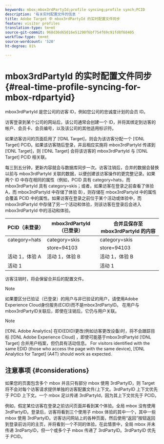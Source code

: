 ```yaml
---
keywords: mbox;mbox3rdPartyId;profile syncing;profile synch;PCID
description: '有关实时配置文件的信息 '
title: Adobe Target 中 mbox3rdPartyId 的实时配置文件同步
feature: visitor profiles
translation-type: tm+mt
source-git-commit: 968d36d65016e51290f6bf754f69c91fd8f68405
workflow-type: tm+mt
source-wordcount: '520'
ht-degree: 81%

---
```



# mbox3rdPartyId 的实时配置文件同步{#real-time-profile-syncing-for-mbox-rdpartyid}

mbox3rdPartyId 是您公司的访客 ID，例如您公司的忠诚度计划的会员 ID。

访客登录到某个公司的网站后，该公司通常会创建一个 ID，并将其绑定到访客的帐户、会员卡、会员编号，以及该公司的其他适用标识符。

如果访客访问的页面启用了 [!DNL Target]，则会为该访客分配一个 [!DNL Target] PCID。如果该访客随后登录，并且相应实施将 mbox3rdPartyId 传递到 [!DNL Target]，则 [!DNL Target] 会将该访客的 mbox3rdPartyId 与 [!DNL Target] PCID 相关联。

每三到五分钟，更新内容就会与数据库同步一次。访客注销后，合并的数据会替换以前与 mbox3rdPartyId 关联的数据，以便创建该访客操作的更完整记录。如果两个 ID 中存在相同的属性（例如，PCID 具有 category=hats，而 mbox3rdPartyId 具有 category=skis；或者，如果访客在登录之前查看了体验 A，而 mbox3rdPartyId 中存储了体验 B），则存储在 mbox3rdPartyId 中的属性会覆盖 PCID 中的属性。如果访客在登录之前位于某个活动或体验中，而 mbox3rdPartyId 中存储了另一个活动和体验，则该访客在登录后会进入 mbox3rdPartyId 中的活动和体验。

| PCID（未登录） | mbox3rdPartyId（已登录） | 合并且保存至 mbox3rdPartyId 的内容 |
|---|---|---|
| category=hats | category=skis | category=skis |
|  | store=94103 | store=94103 |
| 活动 1，体验 A | 活动 1，体验 B | 活动 1，体验 B |
| 活动 1 |  | 活动 1 |

访客注销时，将会保留合并后的配置文件。

>[!NOTE]
>
>如果要区分已验证（已登录）的用户与非已验证的用户，请使用Adobe Experience Cloud身份服务(ECID)而不是mbox3rdPartyID。 在用户与mbox3rdPartyID关联后，即使在注销后，它仍与用户关联。

>[!NOTE]
>
>[!DNL Adobe Analytics] 在ID(EDID)更改(例如访客更改设备)时，将不会跟踪目标 [!DNL Adobe Experience Cloud] ，即使可能基于mbox3rdPartyId [!DNL Target] 合并用户档案，但仍具有活动信息。 For visitors identified with the same EDID (those who access the page with the same device), [!DNL Analytics for Target] (A4T) should work as expected.

## 注意事项 {#considerations}

如果您的页面包含多个 mbox 并且只有部分 mbox 使用 3rdPartyID，则 Target 将不会对每个访客请求提供单独的访客配置文件/上下文。3rdPartyID 上下文优先于 PCID 上下文。一个 mbox 足以传递 3rdPartyId，因为其上下文优先于 PCID。

例如，假定某位访客在登录之前访问页面并看到某个体验。全局 mbox 没有使用 3rdPartyID。登录后，访客将看到三个使用子 mbox 体验的其中一个，其中一些 mbox 使用 3rdPartyID。访客访问网站上的各种页面，然后使用“返回”按钮返回到登录前访问的主页，并将看到一个不同的体验。在此情景中，全局 mbox 并未传递 3rdPartyID，但一个或多个子 mbox 传递了 3rdPartyID。3rdPartyID 优先于 PCID。
